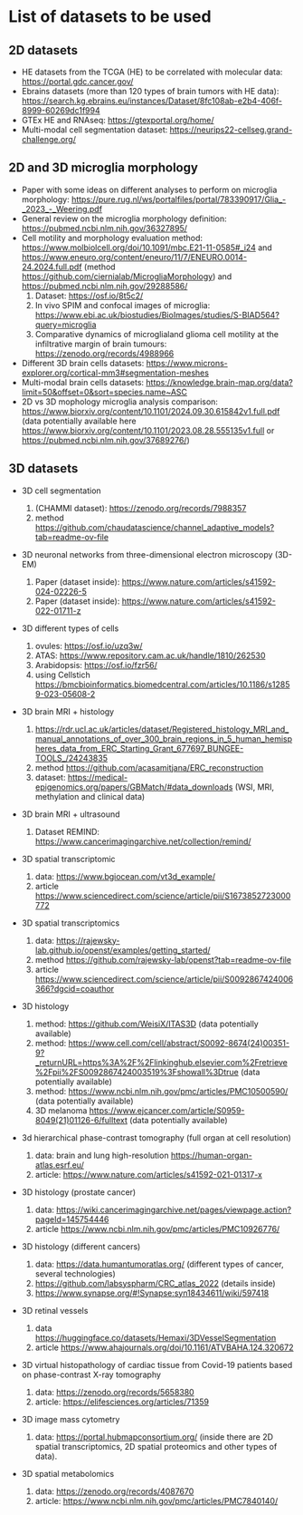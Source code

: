# List of datasets to be used

## 2D datasets

- HE datasets from the TCGA (HE) to be correlated with molecular data: https://portal.gdc.cancer.gov/
- Ebrains datasets (more than 120 types of brain tumors with HE data): https://search.kg.ebrains.eu/instances/Dataset/8fc108ab-e2b4-406f-8999-60269dc1f994
- GTEx HE and RNAseq: https://gtexportal.org/home/
- Multi-modal cell segmentation dataset: https://neurips22-cellseg.grand-challenge.org/

## 2D and 3D microglia morphology
- Paper with some ideas on different analyses to perform on microglia morphology: https://pure.rug.nl/ws/portalfiles/portal/783390917/Glia_-_2023_-_Weering.pdf
- General review on the microglia morphology definition: https://pubmed.ncbi.nlm.nih.gov/36327895/
- Cell motility and morphology evaluation method: https://www.molbiolcell.org/doi/10.1091/mbc.E21-11-0585#_i24 and https://www.eneuro.org/content/eneuro/11/7/ENEURO.0014-24.2024.full.pdf (method https://github.com/ciernialab/MicrogliaMorphology) and https://pubmed.ncbi.nlm.nih.gov/29288586/
  1) Dataset: https://osf.io/8t5c2/
  2) In vivo SPIM and confocal images of microglia: https://www.ebi.ac.uk/biostudies/BioImages/studies/S-BIAD564?query=microglia
  3) Comparative dynamics of microglialand glioma cell motility at the infiltrative margin of brain tumours: https://zenodo.org/records/4988966
- Different 3D brain cells datasets: https://www.microns-explorer.org/cortical-mm3#segmentation-meshes
- Multi-modal brain cells datasets: https://knowledge.brain-map.org/data?limit=50&offset=0&sort=species.name~ASC
- 2D vs 3D mophology microglia analysis comparison: https://www.biorxiv.org/content/10.1101/2024.09.30.615842v1.full.pdf (data potentially available here https://www.biorxiv.org/content/10.1101/2023.08.28.555135v1.full or https://pubmed.ncbi.nlm.nih.gov/37689276/)

## 3D datasets

- 3D cell segmentation
   1) (CHAMMI dataset): https://zenodo.org/records/7988357
   2) method https://github.com/chaudatascience/channel_adaptive_models?tab=readme-ov-file

- 3D neuronal networks from three-dimensional electron microscopy (3D-EM) 
  1) Paper (dataset inside): https://www.nature.com/articles/s41592-024-02226-5
  2) Paper (dataset inside): https://www.nature.com/articles/s41592-022-01711-z
      
- 3D different types of cells
   1) ovules: https://osf.io/uzq3w/
   2) ATAS: https://www.repository.cam.ac.uk/handle/1810/262530
   3) Arabidopsis: https://osf.io/fzr56/
   4) using Cellstich https://bmcbioinformatics.biomedcentral.com/articles/10.1186/s12859-023-05608-2
      
- 3D brain MRI + histology
    1) https://rdr.ucl.ac.uk/articles/dataset/Registered_histology_MRI_and_manual_annotations_of_over_300_brain_regions_in_5_human_hemispheres_data_from_ERC_Starting_Grant_677697_BUNGEE-TOOLS_/24243835
    2) method https://github.com/acasamitjana/ERC_reconstruction
    3) dataset: https://medical-epigenomics.org/papers/GBMatch/#data_downloads (WSI, MRI, methylation and clinical data)

- 3D brain MRI + ultrasound
   1) Dataset REMIND: https://www.cancerimagingarchive.net/collection/remind/
       
- 3D spatial transcriptomic
    1) data: https://www.bgiocean.com/vt3d_example/
    2) article https://www.sciencedirect.com/science/article/pii/S1673852723000772
       
- 3D spatial transcriptomics
    1) data: https://rajewsky-lab.github.io/openst/examples/getting_started/
    2) method https://github.com/rajewsky-lab/openst?tab=readme-ov-file
    3) article https://www.sciencedirect.com/science/article/pii/S0092867424006366?dgcid=coauthor
       
- 3D histology
    1) method: https://github.com/WeisiX/ITAS3D (data potentially available)
    2) method: https://www.cell.com/cell/abstract/S0092-8674(24)00351-9?_returnURL=https%3A%2F%2Flinkinghub.elsevier.com%2Fretrieve%2Fpii%2FS0092867424003519%3Fshowall%3Dtrue (data potentially available)
    3) method: https://www.ncbi.nlm.nih.gov/pmc/articles/PMC10500590/ (data potentially available)
    4) 3D melanoma https://www.ejcancer.com/article/S0959-8049(21)01126-6/fulltext (data potentially available)
  
- 3d  hierarchical phase-contrast tomography (full organ at cell resolution)
    1) data: brain and lung high-resolution https://human-organ-atlas.esrf.eu/ 
    1) article: https://www.nature.com/articles/s41592-021-01317-x
       
- 3D histology (prostate cancer)
    1) data: https://wiki.cancerimagingarchive.net/pages/viewpage.action?pageId=145754446
    2) article https://www.ncbi.nlm.nih.gov/pmc/articles/PMC10926776/

- 3D histology (different cancers)
    1) data: https://data.humantumoratlas.org/ (different types of cancer, several technologies)
    2) https://github.com/labsyspharm/CRC_atlas_2022 (details inside)
    3) https://www.synapse.org/#!Synapse:syn18434611/wiki/597418
       
- 3D retinal vessels
    1) data https://huggingface.co/datasets/Hemaxi/3DVesselSegmentation
    2) article https://www.ahajournals.org/doi/10.1161/ATVBAHA.124.320672
       
- 3D virtual histopathology of cardiac tissue from Covid-19 patients based on phase-contrast X-ray tomography
    1) data: https://zenodo.org/records/5658380
    2) article: https://elifesciences.org/articles/71359
       
- 3D image mass cytometry
    1) data: https://portal.hubmapconsortium.org/ (inside there are 2D spatial transcriptomics, 2D spatial proteomics and other types of data).
       
- 3D spatial metabolomics
    1) data: https://zenodo.org/records/4087670
    2) article: https://www.ncbi.nlm.nih.gov/pmc/articles/PMC7840140/
